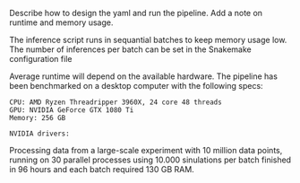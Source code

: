 Describe how to design the yaml and run the pipeline.
Add a note on runtime and memory usage.


The inference script runs in sequantial batches to keep memory usage low. The number of inferences per batch can be set in the Snakemake configuration file

Average runtime will depend on the available hardware.
The pipeline has been benchmarked on a desktop computer with the following specs:

```
CPU: AMD Ryzen Threadripper 3960X, 24 core 48 threads
GPU: NVIDIA GeForce GTX 1080 Ti
Memory: 256 GB 

NVIDIA drivers:
```

Processing data from a large-scale experiment with 10 million data points, running on 30 parallel processes using 10.000 sinulations per batch finished in 96 hours and each batch required 130 GB RAM. 
